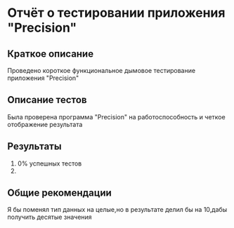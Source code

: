 # Отчёт о тестировании приложения "Precision"

## Краткое описание

Проведено короткое функциональное дымовое тестирование приложения "Precision"

## Описание тестов

Была проверена программа "Precision" на работоспособность и четкое отображение результата

## Результаты

1. 0% успешных тестов
2. []()

## Общие рекомендации

Я бы поменял тип данных на целые,но в результате делил бы на 10,дабы получить десятые значения